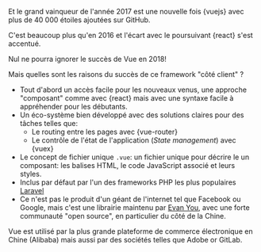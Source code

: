 Et le grand vainqueur de l'année 2017 est une nouvelle fois {vuejs} avec plus de 40 000 étoiles ajoutées sur GitHub.

C'est beaucoup plus qu'en 2016 et l'écart avec le poursuivant {react} s'est accentué.

Nul ne pourra ignorer le succès de Vue en 2018!

Mais quelles sont les raisons du succès de ce framework "côté client" ?

* Tout d'abord un accès facile pour les nouveaux venus, une approche "composant" comme avec {react} mais avec une syntaxe facile à appréhender pour les débutants.
* Un éco-système bien développé avec des solutions claires pour des tâches telles que:
  * Le routing entre les pages avec {vue-router}
  * Le contrôle de l'état de l'application (_State management_) avec {vuex}
* Le concept de fichier unique `.vue`: un fichier unique pour décrire le un composant: les balises HTML, le code JavaScript associé et leurs styles.
* Inclus par défaut par l'un des frameworks PHP les plus populaires [Laravel](https://laravel.com/)
* Ce n'est pas le produit d'un géant de l'internet tel que Facebook ou Google, mais c'est une librairie maintenu par [Evan You](https://github.com/yyx990803), avec une forte communauté "open source", en particulier du côté de la Chine.

Vue est utilisé par la plus grande plateforme de commerce électronique en Chine (Alibaba) mais aussi par des sociétés telles que Adobe or GitLab.
